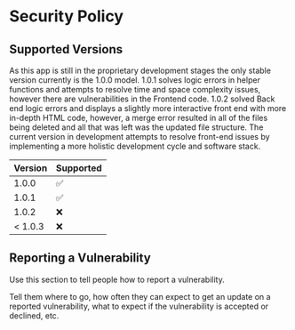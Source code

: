 # Security Policy

## Supported Versions

As this app is still in the proprietary development stages the only stable version currently is the 1.0.0 model.
1.0.1 solves logic errors in helper functions and attempts to resolve time and space complexity issues, however there are
vulnerabilities in the Frontend code.
1.0.2 solved Back end logic errors and displays a slightly more interactive front end with more in-depth HTML code, however,
a merge error resulted in all of the files being deleted and all that was left was the updated file structure.
The current version in development attempts to resolve front-end issues by implementing a more holistic development cycle and software stack.

| Version | Supported          |
| ------- | ------------------ |
| 1.0.0  | :white_check_mark: |
| 1.0.1  | :white_check_mark:                |
| 1.0.2  | :x: |
| < 1.0.3  | :x:                |

## Reporting a Vulnerability

Use this section to tell people how to report a vulnerability.

Tell them where to go, how often they can expect to get an update on a
reported vulnerability, what to expect if the vulnerability is accepted or
declined, etc.
